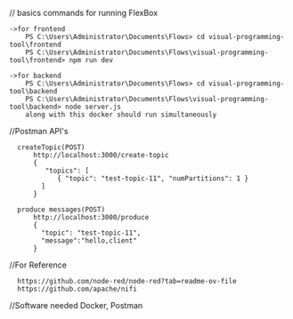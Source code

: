 
// basics commands for running FlexBox

    ->for frontend
        PS C:\Users\Administrator\Documents\Flows> cd visual-programming-tool\frontend
        PS C:\Users\Administrator\Documents\Flows\visual-programming-tool\frontend> npm run dev
 
    ->for backend
        PS C:\Users\Administrator\Documents\Flows> cd visual-programming-tool\backend
        PS C:\Users\Administrator\Documents\Flows\visual-programming-tool\backend> node server.js
        along with this docker should run simultaneously

 //Postman API's

      createTopic(POST)
          http://localhost:3000/create-topic
          {
             "topics": [
                { "topic": "test-topic-11", "numPartitions": 1 }
            ]
          }
 
      produce messages(POST)
          http://localhost:3000/produce
          {
            "topic": "test-topic-11",
            "message":"hello,client"
          }


 //For Reference 

      https://github.com/node-red/node-red?tab=readme-ov-file 
      https://github.com/apache/nifi
      
//Software needed
      Docker, Postman
